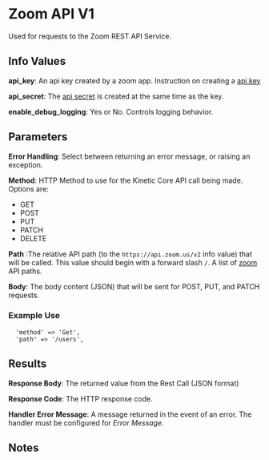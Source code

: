 # Zoom API V1
Used for requests to the Zoom REST API Service.

## Info Values
**api_key**: An api key created by a zoom app.  Instruction on creating a [api key](https://marketplace.zoom.us/docs/guides/build/jwt-app)

**api_secret**: The [api secret](https://marketplace.zoom.us/docs/guides/auth/jwt) is created at the same time as the key.

**enable_debug_logging**: Yes or No. Controls logging behavior. 

## Parameters
**Error Handling**: Select between returning an error message, or raising an exception.

**Method**:
  HTTP Method to use for the Kinetic Core API call being made.
  Options are:
  - GET
  - POST
  - PUT
  - PATCH
  - DELETE

**Path** :The relative API path (to the `https://api.zoom.us/v2` info value) that will be called. This value should begin with a forward slash `/`.  A list of [zoom](https://marketplace.zoom.us/docs/api-reference/zoom-api) API paths. 

**Body**: The body content (JSON) that will be sent for POST, PUT, and PATCH requests.

### Example Use
  ```
    'method' => 'Get',
    'path' => '/users',
  ```

## Results
**Response Body**: The returned value from the Rest Call (JSON format)

**Response Code**: The HTTP response code.

**Handler Error Message**: A message returned in the event of an error.  The handler must be configured for *Error Message*.

## Notes
